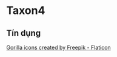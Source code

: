# Taxon4

## Tín dụng

<a href="https://www.flaticon.com/free-icons/gorilla" title="gorilla icons">Gorilla icons created by Freepik - Flaticon</a>
